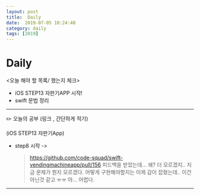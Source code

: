 ```yaml
---
layout: post
title:  Daily
date:  2019-07-05 10:24:40
category: daily
tags: [2019]
---
```


# Daily

<오늘 해야 할 목록/ 했는지 체크>

- iOS STEP13 자판기APP 시작!
- swift 문법 정리

------

✏️ 오늘의 공부 (링크 , 간단하게 적기)

(iOS STEP13 자판기App)

- step8 시작 ->
  > https://github.com/code-squad/swift-vendingmachineapp/pull/156
피드백을 받았는데... 왜? 더 모르겠지.. 지금 문제가 뭔지 모르겠다. 어떻게 구현해야할지는 이제 감이 잡혔는데.. 이건 아닌것 같고 ㅠㅠ 아... 어렵다.

------
